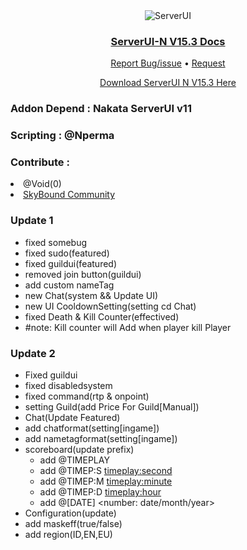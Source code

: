 <div align="center">
  <img src="https://github.com/Kocaki182/ServerUI-N/assets/129764133/6b6b60f5-d2d3-4040-b8fa-067105c0154a" alt="ServerUI"/>
  <h3 align="center"><u>ServerUI-N V15.3 Docs</u></h3>
  
  <p align="center">
    <a href="https://github.com/Kocaki182/ServerUI-N/issues">Report Bug/issue</a>
    •
    <a href="https://github.com/Kocaki182/ServerUI-N/issues">Request</a>
  </p>
</div>
<p align="center">
<a href="https://www.mediafire.com/file/rr9599vpgjsefq7/ServerUI-N_v15.3_update_2.zip/file">Download ServerUI N V15.3 Here</a></p>
<h3>Addon Depend : Nakata ServerUI v11</h3>
<h3>Scripting : @Nperma</h3>
<h3>Contribute :</h3>
<li><a>@Void(0)</a></li>
<li><a href="https://discord.gg/mgMdzHZe">SkyBound Community</a></li>


### Update 1
- fixed somebug
- fixed sudo(featured)
- fixed guildui(featured)
- removed join button(guildui)
- add custom nameTag
- new Chat(system && Update UI)
 - new UI CooldownSetting(setting cd Chat)
- fixed Death & Kill Counter(effectived)
 - #note: Kill counter will Add when player kill Player
### Update 2 
- Fixed guildui
- fixed disabledsystem
- fixed command(rtp & onpoint)
- setting Guild(add Price For Guild[Manual])
- Chat(Update Featured)
 - add chatformat(setting[ingame])
 - add nametagformat(setting[ingame])
- scoreboard(update prefix)
  - add @TIMEPLAY <timeplay>
  - add @TIMEP:S <timeplay:second>
  - add @TIMEP:M <timeplay:minute>
  - add @TIMEP:D <timeplay:hour>
  - add @[DATE] <number: date/month/year>
- Configuration(update)
 - add maskeff(true/false) <setting MaskEffect>
 - add region(ID,EN,EU) <region time>
